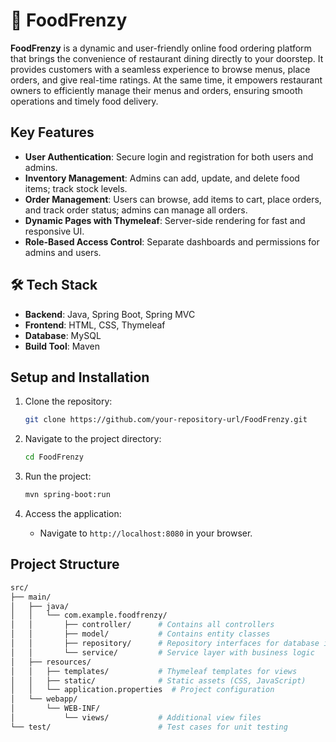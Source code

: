 
# 🍔 FoodFrenzy

**FoodFrenzy** is a dynamic and user-friendly online food ordering platform that brings the convenience of restaurant dining directly to your doorstep. It provides customers with a seamless experience to browse menus, place orders, and give real-time ratings. At the same time, it empowers restaurant owners to efficiently manage their menus and orders, ensuring smooth operations and timely food delivery.



## Key Features

- **User Authentication**: Secure login and registration for both users and admins.
- **Inventory Management**: Admins can add, update, and delete food items; track stock levels.
- **Order Management**: Users can browse, add items to cart, place orders, and track order status; admins can manage all orders.
- **Dynamic Pages with Thymeleaf**: Server-side rendering for fast and responsive UI.
- **Role-Based Access Control**: Separate dashboards and permissions for admins and users.




## 🛠️ Tech Stack

- **Backend**: Java, Spring Boot, Spring MVC
- **Frontend**: HTML, CSS, Thymeleaf
- **Database**: MySQL
- **Build Tool**: Maven







## Setup and Installation

1. Clone the repository:
    ```bash
    git clone https://github.com/your-repository-url/FoodFrenzy.git
    ```

2. Navigate to the project directory:
    ```bash
    cd FoodFrenzy
    ```



3. Run the project:
    ```bash
    mvn spring-boot:run
    ```

4. Access the application:
    - Navigate to `http://localhost:8080` in your browser. 


## Project Structure

```bash
src/
├── main/
│   ├── java/
│   │   └── com.example.foodfrenzy/
│   │       ├── controller/      # Contains all controllers
│   │       ├── model/           # Contains entity classes
│   │       ├── repository/      # Repository interfaces for database interaction
│   │       └── service/         # Service layer with business logic
│   ├── resources/
│   │   ├── templates/           # Thymeleaf templates for views
│   │   ├── static/              # Static assets (CSS, JavaScript)
│   │   └── application.properties  # Project configuration
│   └── webapp/
│       └── WEB-INF/
│           └── views/           # Additional view files
└── test/                        # Test cases for unit testing

